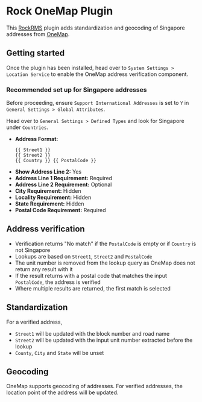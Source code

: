# Rock OneMap Plugin
This <a href="https://rockrms.com/">RockRMS</a> plugin adds standardization and geocoding of Singapore addresses from <a href="https://www.onemap.gov.sg/apidocs/">OneMap</a>.

## Getting started
Once the plugin has been installed, head over to `System Settings > Location Service` to enable the OneMap address verification component.

### Recommended set up for Singapore addresses
Before proceeding, ensure  `Support International Addresses` is set to `Y` in `General Settings > Global Attributes`.

Head over to `General Settings > Defined Types` and look for Singapore under `Countries`.

- **Address Format:**
  ```
  {{ Street1 }}
  {{ Street2 }}
  {{ Country }} {{ PostalCode }}
  ```
- **Show Address Line 2:** Yes
- **Address Line 1 Requirement:** Required
- **Address Line 2 Requirement:** Optional
- **City Requirement:** Hidden
- **Locality Requirement:** Hidden
- **State Requirement:** Hidden
- **Postal Code Requirement:** Required

## Address verification
- Verification returns "No match" if the `PostalCode` is empty or if `Country` is not Singapore
- Lookups are based on `Street1`, `Street2` and `PostalCode`
- The unit number is removed from the lookup query as OneMap does not return any result with it
- If the result returns with a postal code that matches the input `PostalCode`, the address is verified
- Where multiple results are returned, the first match is selected

## Standardization
For a verified address,
- `Street1` will be updated with the block number and road name
- `Street2` will be updated with the input unit number extracted before the lookup
- `County`, `City` and `State` will be unset

## Geocoding
OneMap supports geocoding of addresses. For verified addresses, the location point of the address will be updated.
